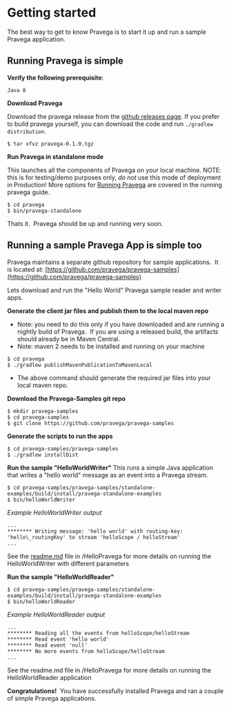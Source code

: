 # Getting started


The best way to get to know Pravega is to start it up and run a sample Pravega
application.

## Running Pravega is simple


**Verify the following prerequisite**:

```
Java 8
```

**Download Pravega**

Download the pravega release from the [github releases page](https://github.com/pravega/pravega/releases).
If you prefer to build pravega yourself, you can download the code and run `./gradlew distribution`.

```
$ tar xfvz pravega-0.1.0.tgz
```

**Run Pravega in standalone mode**

This launches all the components of Pravega on your local machine.
NOTE: this is for testing/demo purposes only, *do not* use this mode of deployment 
in Production! More options for [Running Pravega](deployment/deployment.md) are
covered in the running pravega guide.           

```
$ cd pravega 
$ bin/pravega-standalone
```

Thats it.  Pravega should be up and running very soon.

## Running a sample Pravega App is simple too

Pravega maintains a separate github repository for sample applications.  It is located at:
[https://github.com/pravega/pravega-samples](https://github.com/pravega/pravega-samples)

Lets download and run the "Hello World" Pravega sample reader and writer apps.

**Generate the client jar files and publish them to the local maven repo** 
-   Note: you need to do this only if you have downloaded and are running a
        nightly build of Pravega.  If you are using a released build, the
        artifacts should already be in Maven Central.
-   Note: maven 2 needs to be installed and running on your machine

```
$ cd pravega 
$ ./gradlew publishMavenPublicationToMavenLocal
```
  -   The above command should generate the required jar files into your local
      maven repo.

**Download the Pravega-Samples git repo**

```
$ mkdir pravega-samples
$ cd pravega-samples
$ git clone https://github.com/pravega/pravega-samples
```

**Generate the scripts to run the apps**

```
$ cd pravega-samples/pravega-samples
$ ./gradlew installDist
```

**Run the sample "HelloWorldWriter"**
This runs a simple Java application that writes a "hello world" message
        as an event into a Pravega stream.
```
$ cd pravega-samples/pravega-samples/standalone-examples/build/install/pravega-standalone-examples
$ bin/helloWorldWriter
```
_Example HelloWorldWriter output_
```
...
******** Writing message: 'hello world' with routing-key: 'hello\_routingKey' to stream 'helloScope / helloStream'
...
```
See the [readme.md](https://github.com/pravega/pravega-samples/blob/master/standalone-examples/README.md) file in /HelloPravega for more details
    on running the HelloWorldWriter with different parameters

**Run the sample "HelloWorldReader"**

```
$ cd pravega-samples/pravega-samples/standalone-examples/build/install/pravega-standalone-examples
$ bin/helloWorldReader
```

_Example HelloWorldReader output_
```
...
******** Reading all the events from helloScope/helloStream
******** Read event 'hello world'
******** Read event 'null'
******** No more events from helloScope/helloStream
...
```

See the readme.md file in /HelloPravega for more details on running the
    HelloWorldReader application

**Congratulations!**  You have successfully installed Pravega and ran a couple of simple Pravega applications.
